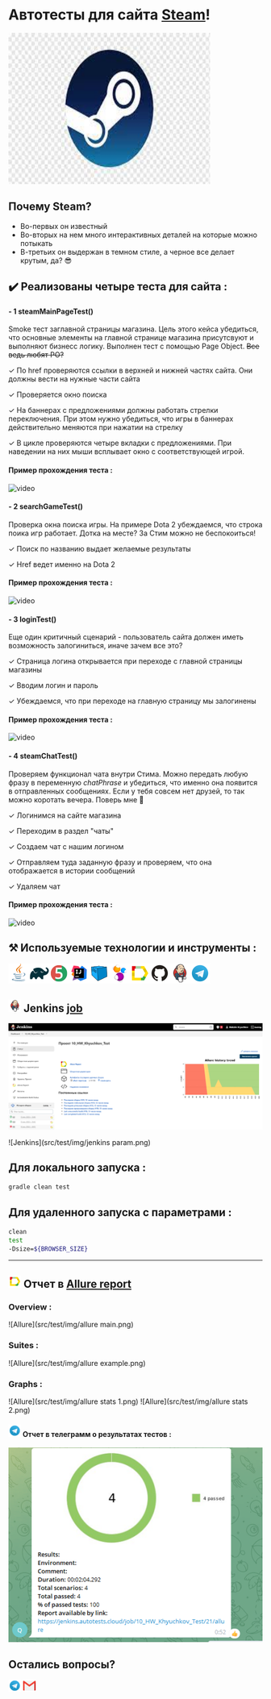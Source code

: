 # Автотесты для сайта <a target="_blank" href="https://store.steampowered.com/">Steam</a>!
<img src="src/test/img/icons/Steam.jpg" width="400" height="300"  alt="Steam"/>


## Почему Steam?  

- Во-первых он известный
- Во-вторых на нем много интерактивных деталей на которые можно потыкать
- В-третьих он выдержан в темном стиле, а черное все делает крутым, да? 😎


## ✔️ Реализованы четыре теста для сайта :

#### - 1️ **steamMainPageTest()** 

Smoke тест заглавной страницы магазина. Цель этого кейса убедиться, что основные элементы на главной странице магазина присутсвуют и выполняют бизнесс логику. Выполнен тест с помощью Page Object. ~~Все ведь любят PO?~~

✓ По href проверяются ссылки в верхней и нижней частях сайта. Они должны вести на нужные части сайта

✓ Проверяется окно поиска

✓ На баннерах с предложениями должны работать стрелки переключения. При этом нужно убедиться, что игры в баннерах действительно меняются при нажатии на стрелку

✓ В цикле проверяются четыре вкладки с предложениями. При наведении на них мыши всплывает окно с соответствующей игрой. 

#### Пример прохождения теста : 
![video](src/test/img/gif)


#### - 2️ **searchGameTest()**

Проверка окна поиска игры. На примере Dota 2 убеждаемся, что строка поика игр работает. Дотка на месте? За Стим можно не беспокоиться!

✓ Поиск по названию выдает желаемые результаты

✓ Href ведет именно на Dota 2

#### Пример прохождения теста : 
![video](src/test/img/gif)


#### - 3️ **loginTest()**

Еще один критичный сценарий - пользователь сайта должен иметь возможность залогиниться, иначе зачем все это?

✓ Страница логина открывается при переходе с главной страницы магазины

✓ Вводим логин и пароль 

✓ Убеждаемся, что при переходе на главную страницу мы залогинены


#### Пример прохождения теста : 
![video](src/test/img/gif)


#### - 4️ **steamChatTest()**

Проверяем функционал чата внутри Стима. Можно передать любую фразу в переменную *chatPhrase* и убедиться, что именно она появится в отправленных сообщениях. Если у тебя совсем нет друзей, то так можно коротать вечера. Поверь мне 🥲

✓ Логинимся на сайте магазина

✓ Переходим в раздел "чаты"

✓ Создаем чат с нашим логином

✓ Отправляем туда заданную фразу и проверяем, что она отображается в истории сообщений

✓ Удаляем чат

#### Пример прохождения теста : 
![video](src/test/img/gif)



##  ⚒️  Используемые технологии и инструменты :


![Java](src/img/icons/Java.png)![Gradle](src/img/icons/Gradle.png)![JUnit5](src/img/icons/JUnit5.png)![Intelij_IDEA](src/img/icons/Intelij_IDEA.png)![Selenoid](src/img/icons/Selenoid.png)![Selenide](src/img/icons/Selenide.png)![Allure Report](src/img/icons/Allure_Report.png)![Github](src/img/icons/Github.png)![Jenkins](src/img/icons/Jenkins.png)![Telegram](src/img/icons/Telegram.png)


## <img src="src/test/img/icons/Jenkins.png" width="25" height="25"  alt="Jenkins"/></a> Jenkins <a target="_blank" href="https://jenkins.autotests.cloud/job/10_HW_Khyuchkov_Test/"> job </a>
<p align="center">
<a href="https://jenkins.autotests.cloud/job/10_HW_Khyuchkov_Test/"><img src="src/test/img/jenkins main.png" alt="Jenkins"/></a>
</p>


![Jenkins](src/test/img/jenkins param.png)


## Для локального запуска :
```bash
gradle clean test
```

## Для удаленного запуска с параметрами :
```bash
clean
test
-Dsize=${BROWSER_SIZE}
```
___
## <img src="src/test/img/icons/Allure_Report.png" width="25" height="25"  alt="Allure"/></a> Отчет в <a target="_blank" href="https://jenkins.autotests.cloud/job/10_HW_Khyuchkov_Test/20/allure/">Allure report</a>

### Overview :
![Allure](src/test/img/allure main.png)

### Suites : 
![Allure](src/test/img/allure example.png)

### Graphs :
![Allure](src/test/img/allure stats 1.png)
![Allure](src/test/img/allure stats 2.png)

#### <img src="src/test/img/icons/Telegram.png" width="25" height="25"  alt="Telegram"/></a> Отчет в телеграмм о результатах тестов :

![Telegram](src/test/img/telegram.png)


## Остались вопросы? 
<a href="https://t.me/raboznik">
<img src="src/test/img/icons/Telegram.png" width="25" height="25"  alt="Telegram"/></a> 

<a href="mailto:raboznik@gmail.com">
<img src="src/test/img/icons/gmail.png" width="25" height="25"  alt="Gmail"/></a>  


